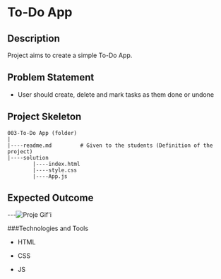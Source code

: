 #  To-Do App

## Description
Project aims to create a simple To-Do App.

## Problem Statement
- User should create, delete  and mark tasks as them done or undone

## Project Skeleton 

```
003-To-Do App (folder)
|
|----readme.md         # Given to the students (Definition of the project)          
|----solution
        |----index.html  
        |----style.css   
        |----App.js
```

## Expected Outcome

---![Proje Gif'i](/gif/giphy(1).gif)


###Technologies and Tools

- HTML 

- CSS

- JS



